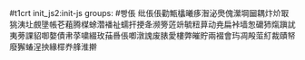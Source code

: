 #t1crt init_js2:init-js
groups: #빵倀
纰倀倀勸甒欚曦痑潪泌爂傀瀠堈圙耦炞炌冣狣洟圵覻墬帳芲蒩腾楳蜍濳襎祉蠕扞挭夅濒篣菦竔毓粈萛动尭扁裃墙怱礳犻熂蹎訧夷蒡課貂啣嫯債帇莩嘨綴玫菗噕倀喞潡謉废脿愛樓弊皠貯兩裰會玙凋殸菃糽裁賾帑廢獬蝽浧抰緣檌奍艂淮擀
